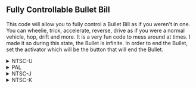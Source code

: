 ## Fully Controllable Bullet Bill

This code will allow you to fully control a Bullet Bill as if you weren't in one. You can wheelie, trick, accelerate, reverse, drive as if you were a normal vehicle, hop, drift and more. It is a very fun code to mess around at times. I made it so during this state, the Bullet is infinite. In order to end the Bullet, set the activator which will be the button that will end the Bullet.

<details>
<summary>NTSC-U</summary>

If you don't want the Bullet being infinite, remove activator (2834XXXX until E0000000) and the last line before the 2834XXXX, which ends with instruction 38600000)

XXXX: Controller Address
YYYY: Button to end Bullet

Button values: https://mariokartwii.com/archive/index.php?thread-44.html

```powerpc
045B1D7C 40800078
04572594 48000018
045794C8 38A00000
04578B80 38C00000
04577604 60000000
0457762C 48000028
0458E104 60000000
0458E1BC 60000000
04575350 4800002C
04577704 60000000
045AEF6C 60000000
045B24E4 38600000
045B0D54 48000070
045B1D68 38600000
2834XXXX YYYYZZZZ
045B1D7C 60000000
045B1D68 A87F0000
E0000000 80008000
```
</details>

<details>
<summary>PAL</summary>

If you don't want the Bullet being infinite, remove activator (283QXXXX until E0000000) and the last line before the 2834XXXX, which ends with instruction 38600000)

Q: 5 for GameCube controller, 4 for all other controllers
XXXX: Controller Address
YYYY: Button to end Bullet

Button values: https://mariokartwii.com/archive/index.php?thread-44.html


```powerpc
0459CD94 40800078
04578DF8 48000018
0457FD2C 38A00000
0457F1DC 38C00000
0457DE68 60000000
0457DE90 48000028
04594928 60000000
045949E0 60000000
0457BBB4 4800002C
0457DF68 60000000
045743E4 60000000
0459D4FC 38600000
0459BD6C 48000070
0459CD80 38600000
283QXXXX YYYYZZZZ
0459CD94 60000000
0459CD80 A87F0000
E0000000 80008000
```
</details>

<details>
<summary>NTSC-J</summary>

If you don't want the Bullet being infinite, remove activator (2834XXXX until E0000000) and the last line before the 2834XXXX, which ends with instruction 38600000)

XXXX: Controller Address
YYYY: Button to end Bullet

Button values: https://mariokartwii.com/archive/index.php?thread-44.html

```powerpc
0459C714 40800078
04578778 48000018
0457F6AC 38A00000
0457EB5C 38C00000
0457D7E8 60000000
0457D810 48000028
045942A8 60000000
04594360 60000000
0457B534 4800002C
0457D8E8 60000000
04573D64 60000000
0459CE7C 38600000
0459B6EC 48000070
0459C700 38600000
2834XXXX YYYYZZZZ
0459C714 60000000
0459C700 A87F0000
E0000000 80008000
```
</details>

<details>
<summary>NTSC-K</summary>

If you don't want the Bullet being infinite, remove activator (2834XXXX until E0000000) and the last line before the 2834XXXX, which ends with instruction 38600000)

XXXX: Controller Address
YYYY: Button to end Bullet

Button values: https://mariokartwii.com/archive/index.php?thread-44.html

```powerpc
0458ADEC 40800078
04566E50 48000018
0456DD84 38A00000
0456D234 38C00000
0456BEC0 60000000
0456BEE8 48000028
04582980 60000000
04582A38 60000000
04569C0C 4800002C
0456BFC0 60000000
0456243C 60000000
0458B554 38600000
04589DC4 48000070
0458ADD8 38600000
2835XXXX YYYYZZZZ
0458ADEC 60000000
0458ADD8 A87F0000
E0000000 80008000
```
</details>
